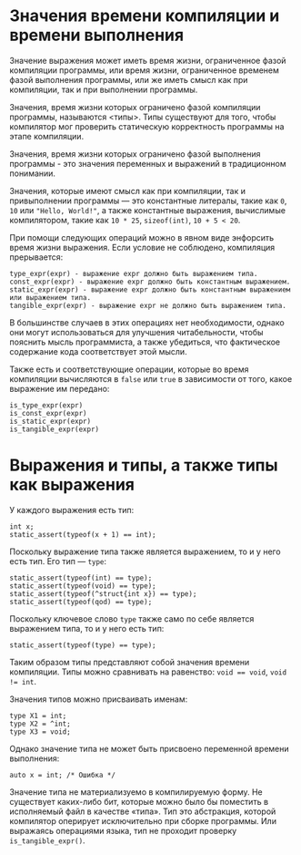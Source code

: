 # Значения времени компиляции и времени выполнения

Значение выражения может иметь время жизни, ограниченное фазой компиляции программы, или время жизни, ограниченное временем фазой выполнения программы, или же иметь смысл как при компиляции, так и при выполнении программы.

Значения, время жизни которых ограничено фазой компиляции программы, называются <типы>. Типы существуют для того, чтобы компилятор мог проверить статическую корректность программы на этапе компиляции.

Значения, время жизни которых ограничено фазой выполнения программы - это значения переменных и выражений в традиционном понимании.

Значения, которые имеют смысл как при компиляции, так и привыполнении программы — это константные литералы, такие как `0`, `10` или `"Hello, World!"`, а также константные выражения, вычислимые компилятором, такие как `10 * 25`, `sizeof(int)`, `10 + 5 < 20`.

При помощи следующих операций можно в явном виде энфорсить время жизни выражения. Если условие не соблюдено, компиляция прерывается:

```
type_expr(expr) - выражение expr должно быть выражением типа.
const_expr(expr) - выражение expr должно быть константным выражением.
static_expr(expr) - выражение expr должно быть константным выражением или выражением типа.
tangible_expr(expr) - выражение expr не должно быть выражением типа.
```

В большинстве случаев в этих операциях нет необходимости, однако они могут использоваться для улучшения читабельности, чтобы пояснить мысль программиста, а также убедиться, что фактическое содержание кода соответствует этой мысли.

Также есть и соответствующие операции, которые во время компиляции вычисляются в `false` или `true` в зависимости от того, какое выражение им передано:

```
is_type_expr(expr)
is_const_expr(expr)
is_static_expr(expr)
is_tangible_expr(expr)
```

# Выражения и типы, а также типы как выражения

У каждого выражения есть тип:

```
int x;
static_assert(typeof(x + 1) == int);
```

Поскольку выражение типа также является выражением, то и у него есть тип. Его тип — `type`:

```
static_assert(typeof(int) == type);
static_assert(typeof(void) == type);
static_assert(typeof(^struct{int x}) == type);
static_assert(typeof(qod) == type);
```

Поскольку ключевое слово `type` также само по себе является выражением типа, то и у него есть тип:

```
static_assert(typeof(type) == type);
```

Таким образом типы представляют собой значения времени компиляции. Типы можно сравнивать на равенство: `void == void`, `void != int`.

Значения типов можно присваивать именам:

```
type X1 = int;
type X2 = ^int;
type X3 = void;
```

Однако значение типа не может быть присвоено переменной времени выполнения:

```
auto x = int; /* Ошибка */
```

Значение типа не материализуемо в компилируемую форму. Не существует каких-либо бит, которые можно было бы поместить в исполняемый файл в качестве «типа». Тип это абстракция, которой компилятор оперирует исключительно при сборке программы. Или выражаясь операциями языка, тип не проходит проверку `is_tangible_expr()`.

